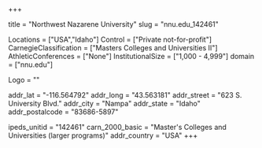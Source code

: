 
+++

title = "Northwest Nazarene University"
slug = "nnu.edu_142461"

Locations = ["USA","Idaho"]
Control = ["Private not-for-profit"]
CarnegieClassification = ["Masters Colleges and Universities II"]
AthleticConferences = ["None"]
InstitutionalSize = ["1,000 - 4,999"]
domain = ["nnu.edu"]

Logo = ""

addr_lat = "-116.564792"
addr_long = "43.563181"
addr_street = "623 S. University Blvd."
addr_city = "Nampa"
addr_state = "Idaho"
addr_postalcode = "83686-5897"

ipeds_unitid = "142461"
carn_2000_basic = "Master's Colleges and Universities (larger programs)"
addr_country = "USA"
+++
    

